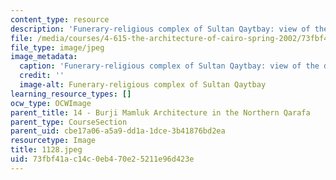 ```yaml
---
content_type: resource
description: 'Funerary-religious complex of Sultan Qaytbay: view of the dome.'
file: /media/courses/4-615-the-architecture-of-cairo-spring-2002/73fbf41ac14c0eb470e25211e96d423e_1128.jpeg
file_type: image/jpeg
image_metadata:
  caption: 'Funerary-religious complex of Sultan Qaytbay: view of the dome.'
  credit: ''
  image-alt: Funerary-religious complex of Sultan Qaytbay
learning_resource_types: []
ocw_type: OCWImage
parent_title: 14 - Burji Mamluk Architecture in the Northern Qarafa
parent_type: CourseSection
parent_uid: cbe17a06-a5a9-dd1a-1dce-3b41876bd2ea
resourcetype: Image
title: 1128.jpeg
uid: 73fbf41a-c14c-0eb4-70e2-5211e96d423e
---
```

